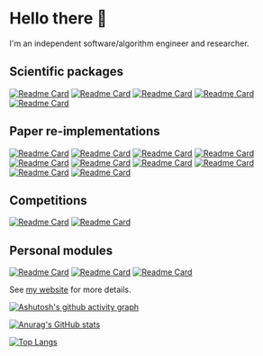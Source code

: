 # Hello there 👋

I'm an independent software/algorithm engineer and researcher. 

## Scientific packages

[![Readme Card](https://github-readme-stats.vercel.app/api/pin/?username=yoyolicoris&repo=kamui&theme=synthwave)](https://github.com/yoyolicoris/kamui)
[![Readme Card](https://github-readme-stats.vercel.app/api/pin/?username=yoyolicoris&repo=pytorch-NMF&theme=synthwave)](https://github.com/yoyolicoris/pytorch-NMF)
[![Readme Card](https://github-readme-stats.vercel.app/api/pin/?username=yoyolicoris&repo=kazane&theme=synthwave)](https://github.com/yoyolicoris/kazane)
[![Readme Card](https://github-readme-stats.vercel.app/api/pin/?username=yoyolicoris&repo=spectrogram-inversion&theme=synthwave)](https://github.com/yoyolicoris/spectrogram-inversion)
[![Readme Card](https://github-readme-stats.vercel.app/api/pin/?username=yoyolicoris&repo=fft-conv-pytorch&theme=synthwave)](https://github.com/yoyolicoris/fft-conv-pytorch)

## Paper re-implementations

[![Readme Card](https://github-readme-stats.vercel.app/api/pin/?username=yoyolicoris&repo=music-spectrogram-diffusion-pytorch&theme=synthwave)](https://github.com/yoyolicoris/music-spectrogram-diffusion-pytorch)
[![Readme Card](https://github-readme-stats.vercel.app/api/pin/?username=yoyolicoris&repo=pytorch_FFTNet&theme=synthwave)](https://github.com/yoyolicoris/pytorch_FFTNet)
[![Readme Card](https://github-readme-stats.vercel.app/api/pin/?username=yoyolicoris&repo=constant-memory-waveglow&theme=synthwave)](https://github.com/yoyolicoris/constant-memory-waveglow)
[![Readme Card](https://github-readme-stats.vercel.app/api/pin/?username=yoyolicoris&repo=variational-diffwave&theme=synthwave)](https://github.com/yoyolicoris/variational-diffwave)
[![Readme Card](https://github-readme-stats.vercel.app/api/pin/?username=yoyolicoris&repo=wavenet-like-vocoder&theme=synthwave)](https://github.com/yoyolicoris/wavenet-like-vocoder)
[![Readme Card](https://github-readme-stats.vercel.app/api/pin/?username=yoyolicoris&repo=pytorch-wise-ale&theme=synthwave)](https://github.com/yoyolicoris/pytorch-wise-ale)
[![Readme Card](https://github-readme-stats.vercel.app/api/pin/?username=yoyolicoris&repo=hrtf-notebooks&theme=synthwave)](https://github.com/yoyolicoris/hrtf-notebooks)
[![Readme Card](https://github-readme-stats.vercel.app/api/pin/?username=yoyolicoris&repo=bayesian-pitch-tracking-python&theme=synthwave)](https://github.com/yoyolicoris/bayesian-pitch-tracking-python)
[![Readme Card](https://github-readme-stats.vercel.app/api/pin/?username=yoyolicoris&repo=translation-invariant&theme=synthwave)](https://github.com/yoyolicoris/translation-invariant)
[![Readme Card](https://github-readme-stats.vercel.app/api/pin/?username=yoyolicoris&repo=guitar-plucking-estimation&theme=synthwave)](https://github.com/yoyolicoris/guitar-plucking-estimation)

## Competitions

[![Readme Card](https://github-readme-stats.vercel.app/api/pin/?username=yoyolicoris&repo=music-demixing-challenge-ismir-2021-entry&theme=synthwave)](https://github.com/yoyolicoris/music-demixing-challenge-ismir-2021-entry)
[![Readme Card](https://github-readme-stats.vercel.app/api/pin/?username=yoyolicoris&repo=danna-sep&theme=synthwave)](https://github.com/yoyolicoris/danna-sep)

## Personal modules

[![Readme Card](https://github-readme-stats.vercel.app/api/pin/?username=yoyolicoris&repo=pytorch-wav-datasets&theme=synthwave)](https://github.com/yoyolicoris/pytorch-wav-datasets)
[![Readme Card](https://github-readme-stats.vercel.app/api/pin/?username=yoyolicoris&repo=audiotensor&theme=synthwave)](https://github.com/yoyolicoris/audiotensor)
[![Readme Card](https://github-readme-stats.vercel.app/api/pin/?username=yoyolicoris&repo=torchlru&theme=synthwave)](https://github.com/yoyolicoris/torchlru)


See [my website](https://yoyolicoris.github.io/) for more details.

[![Ashutosh's github activity graph](https://github-readme-activity-graph.vercel.app/graph?username=yoyolicoris&theme=github-compact)](https://github.com/ashutosh00710/github-readme-activity-graph)

[![Anurag's GitHub stats](https://github-readme-stats.vercel.app/api?username=yoyolicoris&show_icons=true&theme=synthwave&rank_icon=percentile)](https://github.com/anuraghazra/github-readme-stats)

[![Top Langs](https://github-readme-stats.vercel.app/api/top-langs/?username=yoyolicoris&layout=pie&theme=synthwave&hide=jupyter+notebook)](https://github.com/anuraghazra/github-readme-stats)

